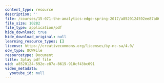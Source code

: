 ```yaml
---
content_type: resource
description: ''
file: /courses/15-071-the-analytics-edge-spring-2017/a8520124592ee87a8615910cf43bc691_1r6cLE2BoTA.pdf
file_size: 10282
file_type: application/pdf
hide_download: true
hide_download_original: null
learning_resource_types: []
license: https://creativecommons.org/licenses/by-nc-sa/4.0/
ocw_type: OCWFile
resourcetype: Document
title: 3play pdf file
uid: a8520124-592e-e87a-8615-910cf43bc691
video_metadata:
  youtube_id: null
---
```

